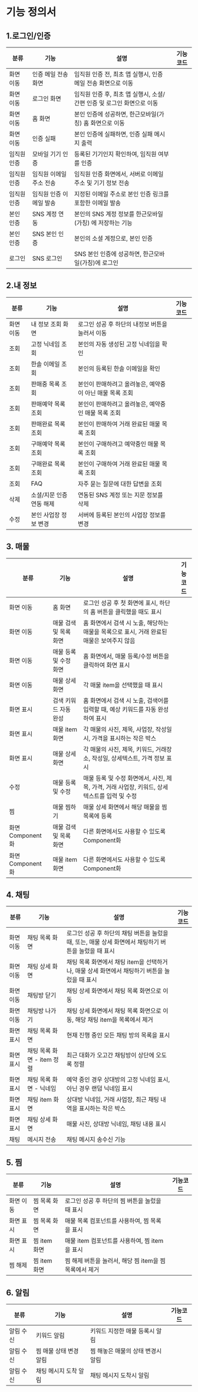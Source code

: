# 기능 정의서

## 1.로그인/인증

| 분류 | 기능 | 설명 | 기능코드 |
| --- | --- | --- | --- |
| 화면 이동 | 인증 메일 전송 화면 | 임직원 인증 전, 최초 앱 실행시, 인증 메일 전송 화면으로 이동 |
| 화면 이동 | 로그인 화면 | 임직원 인증 후, 최초 앱 실행시, 소셜/간편 인증 및 로그인 화면으로 이동 |
| 화면 이동 | 홈 화면 | 본인 인증에 성공하면, 한근모바일(가칭) 홈 화면으로 이동 | 
| 화면 이동 | 인증 실패 | 본인 인증에 실패하면, 인증 실패 메시지 출력 | 
| 임직원 인증 | 모바일 기기 인증 | 등록된 기기인지 확인하여, 임직원 여부를 인증 | 
| 임직원 인증 | 임직원 이메일 주소 전송 | 임직원 인증 화면에서, 서버로 이메일 주소 및 기기 정보 전송 | 
| 임직원 인증 | 임직원 인증 이메일 발송 | 지정된 이메일 주소로 본인 인증 링크를 포함한 이메일 발송 | 
| 본인 인증 | SNS 계정 연동 | 본인의 SNS 계정 정보를 한근모바일(가칭) 에 저장하는 기능 | 
| 본인 인증 | SNS 본인 인증 | 본인의 소셜 계정으로, 본인 인증 | 
| 로그인 | SNS 로그인 | SNS 본인 인증에 성공하면, 한근모바일(가칭)에 로그인 | 

## 2.내 정보

| 분류 | 기능 | 설명 | 기능코드 |
| --- | --- | --- | --- |
| 화면 이동 | 내 정보 조회 화면 | 로그인 성공 후 하단의 내정보 버튼을 눌러서 이동 | 
| 조회 | 고정 닉네임 조회 | 본인의 자동 생성된 고정 닉네임을 확인 |
| 조회 | 한솔 이메일 조회 | 본인의 등록된 한솔 이메일을 확인 |
| 조회 | 판매중 목록 조회 | 본인이 판매하려고 올려놓은, 예약중이 아닌 매물 목록 조회 |
| 조회 | 판매예약 목록 조회 | 본인이 판매하려고 올려놓은, 예약중인 매물 목록 조회 |
| 조회 | 판매완료 목록 조회 | 본인이 판매하여 거래 완료된 매물 목록 조회 |
| 조회 | 구매예약 목록 조회 | 본인이 구매하려고 예약중인 매물 목록 조회 |
| 조회 | 구매완료 목록 조회 | 본인이 구매하여 거래 완료된 매물 목록 조회 |
| 조회 | FAQ | 자주 묻는 질문에 대한 답변을 조회 |
| 삭제 | 소셜/지문 인증 연동 해제 | 연동된 SNS 계정 또는 지문 정보를 삭제 |
| 수정 | 본인 사업장 정보 변경 | 서버에 등록된 본인의 사업장 정보를 변경 |

## 3. 매물

| 분류 | 기능 | 설명 | 기능코드 |
| --- | --- | --- | --- |
| 화면 이동 | 홈 화면 | 로그인 성공 후 첫 화면에 표시, 하단의 홈 버튼을 클릭했을 때도 표시 |
| 화면 이동 | 매물 검색 및 목록 화면 | 홈 화면에서 검색 시 노출, 해당하는 매물을 목록으로 표시, 거래 완료된 매물은 보여주지 않음 |
| 화면 이동 | 매물 등록 및 수정 화면 | 홈 화면에서, 매물 등록/수정 버튼을 클릭하여 화면 표시 |
| 화면 이동 | 매물 상세 화면 | 각 매물 item을 선택했을 때 표시 |
| 화면 표시 | 검색 키워드 자동 완성 | 홈 화면에서 검색 시 노출, 검색어를 입력할 때, 예상 키워드를 자동 완성하여 표시 |
| 화면 표시 | 매물 item 화면 | 각 매물의 사진, 제목, 사업장, 작성일시, 가격을 표시하는 작은 박스 |
| 화면 표시 | 매물 상세 화면 | 각 매물의 사진, 제목, 키워드, 거래장소, 작성일, 상세텍스트, 가격 정보 표시 |
| 수정 | 매물 등록 및 수정 | 매물 등록 및 수정 화면에서, 사진, 제목, 가격, 거래 사업장, 키워드, 상세텍스트를 입력 및 수정 |
| 찜 | 매물 찜하기 | 매물 상세 화면에서 해당 매물을 찜 목록에 등록 |
| 화면 Component화 | 매물 검색 및 목록 화면 | 다른 화면에서도 사용할 수 있도록 Component화 |
| 화면 Component화 | 매물 item 화면 | 다른 화면에서도 사용할 수 있도록 Component화 |

## 4. 채팅

| 분류 | 기능 | 설명 | 기능코드 |
| --- | --- | --- | --- |
| 화면 이동 | 채팅 목록 화면 | 로그인 성공 후 하단의 채팅 버튼을 눌렀을 때, 또는, 매물 상세 화면에서 채팅하기 버튼을 눌렀을 때 표시 |
| 화면 이동 | 채팅 상세 화면 | 채팅 목록 화면에서 채팅 item을 선택하거나, 매물 상세 화면에서 채팅하기 버튼을 눌렀을 때 표시 |
| 화면 이동 | 채팅방 닫기 | 채팅 상세 화면에서 채팅 목록 화면으로 이동 |
| 화면 이동 | 채팅방 나가기 | 채팅 상세 화면에서 채팅 목록 화면으로 이동, 해당 채팅 item을 목록에서 제거 |
| 화면 표시 | 채팅 목록 화면 | 현재 진행 중인 모든 채팅 방의 목록을 표시 |
| 화면 표시 | 채팅 목록 화면 - item 정렬 | 최근 대화가 오고간 채팅방이 상단에 오도록 정렬 |
| 화면 표시 | 채팅 목록 화면 - 닉네임 | 예약 중인 경우 상대방의 고정 닉네임 표시, 아닌 경우 랜덤 닉네임 표시 |
| 화면 표시 | 채팅 item 화면 | 상대방 닉네임, 거래 사업장, 최근 채팅 내역을 표시하는 작은 박스 |
| 화면 표시 | 채팅 상세 화면 | 매물 사진, 상대방 닉네임, 채팅 내용 표시 |
| 채팅 | 메시지 전송 | 채팅 메시지 송수신 기능 |


## 5. 찜

| 분류 | 기능 | 설명 | 기능코드 |
| --- | --- | --- | --- |
| 화면 이동 | 찜 목록 화면 | 로그인 성공 후 하단의 찜 버튼을 눌렀을 때 표시 |
| 화면 표시 | 찜 목록 화면 | 매물 목록 컴포넌트를 사용하여, 찜 목록을 표시 |
| 화면 표시 | 찜 item 화면 | 매물 item 컴포넌트를 사용하여, 찜 item을 표시 |
| 찜 해제 | 찜 item 화면 | 찜 해제 버튼을 눌러서, 해당 찜 item을 찜 목록에서 제거 |

## 6. 알림

| 분류 | 기능 | 설명 | 기능코드 |
| --- | --- | --- | --- |
| 알림 수신 | 키워드 알림 | 키워드 지정한 매물 등록시 알림 |
| 알림 수신 | 찜 매물 상태 변경 알림 | 찜 해놓은 매물의 상태 변경시 알림 |
| 알림 수신 | 채팅 메시지 도착 알림 | 채팅 메시지 도착시 알림 |
